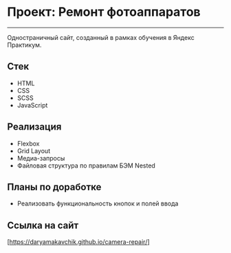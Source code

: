 # Проект: Ремонт фотоаппаратов

---

Одностраничный сайт, созданный в рамках обучения в Яндекс Практикум.

## Стек

- HTML
- CSS
- SCSS
- JavaScript

## Реализация

- Flexbox
- Grid Layout
- Медиа-запросы
- Файловая структура по правилам БЭМ Nested

## Планы по доработке

- Реализовать функциональность кнопок и полей ввода

## Ссылка на сайт

[https://daryamakavchik.github.io/camera-repair/]
